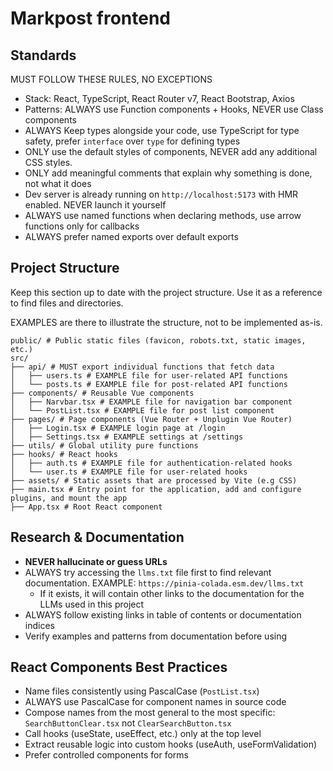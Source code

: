 # Markpost frontend

## Standards

MUST FOLLOW THESE RULES, NO EXCEPTIONS

- Stack: React, TypeScript, React Router v7, React Bootstrap, Axios
- Patterns: ALWAYS use Function components + Hooks, NEVER use Class components
- ALWAYS Keep types alongside your code, use TypeScript for type safety, prefer `interface` over `type` for defining types
- ONLY use the default styles of components, NEVER add any additional CSS styles.
- ONLY add meaningful comments that explain why something is done, not what it does
- Dev server is already running on `http://localhost:5173` with HMR enabled. NEVER launch it yourself
- ALWAYS use named functions when declaring methods, use arrow functions only for callbacks
- ALWAYS prefer named exports over default exports

## Project Structure

Keep this section up to date with the project structure. Use it as a reference to find files and directories.

EXAMPLES are there to illustrate the structure, not to be implemented as-is.

```text
public/ # Public static files (favicon, robots.txt, static images, etc.)
src/
├── api/ # MUST export individual functions that fetch data
│   ├── users.ts # EXAMPLE file for user-related API functions
│   └── posts.ts # EXAMPLE file for post-related API functions
├── components/ # Reusable Vue components
│   ├── Narvbar.tsx # EXAMPLE file for navigation bar component
│   └── PostList.tsx # EXAMPLE file for post list component
├── pages/ # Page components (Vue Router + Unplugin Vue Router)
│   ├── Login.tsx # EXAMPLE login page at /login
│   ├── Settings.tsx # EXAMPLE settings at /settings
├── utils/ # Global utility pure functions
├── hooks/ # React hooks
│   ├── auth.ts # EXAMPLE file for authentication-related hooks
│   └── user.ts # EXAMPLE file for user-related hooks
├── assets/ # Static assets that are processed by Vite (e.g CSS)
├── main.tsx # Entry point for the application, add and configure plugins, and mount the app
├── App.tsx # Root React component
```

## Research & Documentation

- **NEVER hallucinate or guess URLs**
- ALWAYS try accessing the `llms.txt` file first to find relevant documentation. EXAMPLE: `https://pinia-colada.esm.dev/llms.txt`
  - If it exists, it will contain other links to the documentation for the LLMs used in this project
- ALWAYS follow existing links in table of contents or documentation indices
- Verify examples and patterns from documentation before using

## React Components Best Practices

- Name files consistently using PascalCase (`PostList.tsx`)
- ALWAYS use PascalCase for component names in source code
- Compose names from the most general to the most specific: `SearchButtonClear.tsx` not `ClearSearchButton.tsx`
- Call hooks (useState, useEffect, etc.) only at the top level
- Extract reusable logic into custom hooks (useAuth, useFormValidation)
- Prefer controlled components for forms

